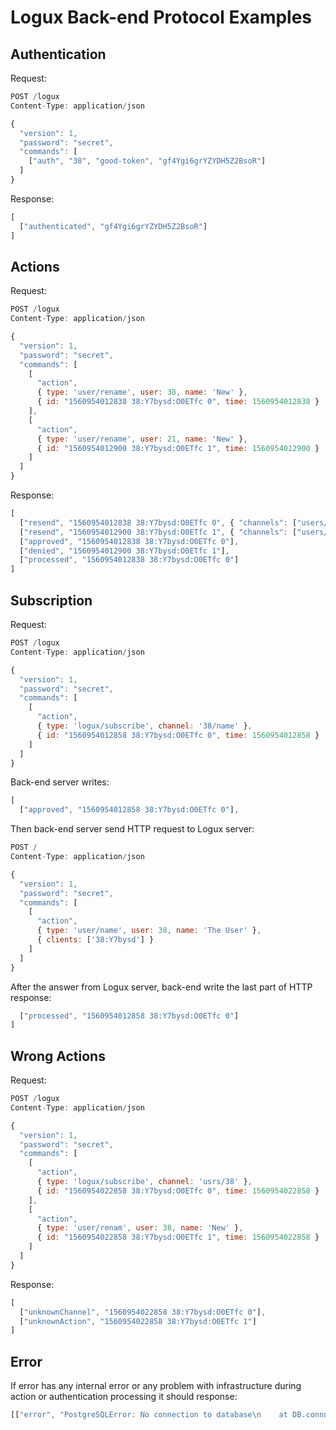 # Logux Back-end Protocol Examples

## Authentication

Request:

```js
POST /logux
Content-Type: application/json

{
  "version": 1,
  "password": "secret",
  "commands": [
    ["auth", "38", "good-token", "gf4Ygi6grYZYDH5Z2BsoR"]
  ]
}
```

Response:

```js
[
  ["authenticated", "gf4Ygi6grYZYDH5Z2BsoR"]
]
```

## Actions

Request:

```js
POST /logux
Content-Type: application/json

{
  "version": 1,
  "password": "secret",
  "commands": [
    [
      "action",
      { type: 'user/rename', user: 38, name: 'New' },
      { id: "1560954012838 38:Y7bysd:O0ETfc 0", time: 1560954012838 }
    ],
    [
      "action",
      { type: 'user/rename', user: 21, name: 'New' },
      { id: "1560954012900 38:Y7bysd:O0ETfc 1", time: 1560954012900 }
    ]
  ]
}
```

Response:

```js
[
  ["resend", "1560954012838 38:Y7bysd:O0ETfc 0", { "channels": ["users/38"] }],
  ["resend", "1560954012900 38:Y7bysd:O0ETfc 1", { "channels": ["users/21"] }],
  ["approved", "1560954012838 38:Y7bysd:O0ETfc 0"],
  ["denied", "1560954012900 38:Y7bysd:O0ETfc 1"],
  ["processed", "1560954012838 38:Y7bysd:O0ETfc 0"]
]
```

## Subscription

Request:

```js
POST /logux
Content-Type: application/json

{
  "version": 1,
  "password": "secret",
  "commands": [
    [
      "action",
      { type: 'logux/subscribe', channel: '38/name' },
      { id: "1560954012858 38:Y7bysd:O0ETfc 0", time: 1560954012858 }
    ]
  ]
}
```

Back-end server writes:

```js
[
  ["approved", "1560954012858 38:Y7bysd:O0ETfc 0"],
```

Then back-end server send HTTP request to Logux server:

```js
POST /
Content-Type: application/json

{
  "version": 1,
  "password": "secret",
  "commands": [
    [
      "action",
      { type: 'user/name', user: 38, name: 'The User' },
      { clients: ['38:Y7bysd'] }
    ]
  ]
}
```

After the answer from Logux server, back-end write the last part
of HTTP response:

```js
  ["processed", "1560954012858 38:Y7bysd:O0ETfc 0"]
]
```


## Wrong Actions

Request:

```js
POST /logux
Content-Type: application/json

{
  "version": 1,
  "password": "secret",
  "commands": [
    [
      "action",
      { type: 'logux/subscribe', channel: 'usrs/38' },
      { id: "1560954022858 38:Y7bysd:O0ETfc 0", time: 1560954022858 }
    ],
    [
      "action",
      { type: 'user/renam', user: 38, name: 'New' },
      { id: "1560954022858 38:Y7bysd:O0ETfc 1", time: 1560954022858 }
    ]
  ]
}
```

Response:

```js
[
  ["unknownChannel", "1560954022858 38:Y7bysd:O0ETfc 0"],
  ["unknownAction", "1560954022858 38:Y7bysd:O0ETfc 1"]
]
```


## Error

If error has any internal error or any problem with infrastructure during
action or authentication processing it should response:

```js
[["error", "PostgreSQLError: No connection to database\n    at DB.connnect"]]
```
